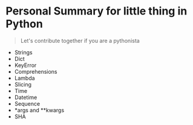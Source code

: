 # Personal Summary for little thing in Python
> Let's contribute together if you are a pythonista
 - Strings 
  - Dict
  - KeyError
  - Comprehensions
  - Lambda
  - Slicing
  - Time
  - Datetime
  - Sequence
  - *args and **kwargs
  - SHA
